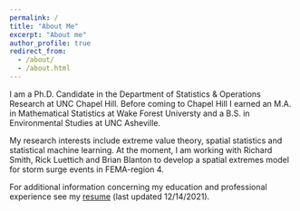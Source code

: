 ```yaml
---
permalink: /
title: "About Me"
excerpt: "About me"
author_profile: true
redirect_from: 
  - /about/
  - /about.html
---
```


I am a Ph.D. Candidate in the Department of Statistics & Operations Research at UNC Chapel Hill. Before coming to Chapel Hill I earned an M.A. in Mathematical Statistics at Wake Forest Universty and a B.S. in Environmental Studies at UNC Asheville.

My research interests include extreme value theory, spatial statistics and statistical machine learning. At the moment, I am working with Richard Smith, Rick Luettich and Brian Blanton to develop a spatial extremes model for storm surge events in FEMA-region 4.

For additional information concerning my education and professional experience see my [resume](/resume.pdf) (last updated 12/14/2021).
